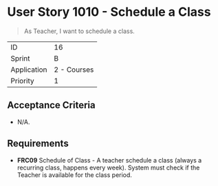 # User Story 1010 - Schedule a Class

> As Teacher, I want to schedule a class.

|             |             |
| ----------- | ----------- |
| ID          | 16          |
| Sprint      | B           |
| Application | 2 - Courses |
| Priority    | 1           |

## Acceptance Criteria

- N/A.

## Requirements

- **FRC09** Schedule of Class - A teacher schedule a class (always a recurring class, happens every week). System must check if the Teacher is available for the class period.
